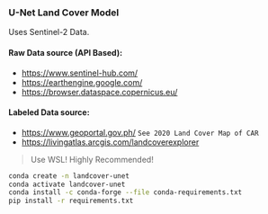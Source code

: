 ### U-Net Land Cover Model

Uses Sentinel-2 Data.

#### Raw Data source (API Based):

- https://www.sentinel-hub.com/
- https://earthengine.google.com/
- https://browser.dataspace.copernicus.eu/

#### Labeled Data source:

- https://www.geoportal.gov.ph/ `See 2020 Land Cover Map of CAR`
- https://livingatlas.arcgis.com/landcoverexplorer

> Use WSL! Highly Recommended!

```bash
conda create -n landcover-unet
conda activate landcover-unet
conda install -c conda-forge --file conda-requirements.txt
pip install -r requirements.txt
```
